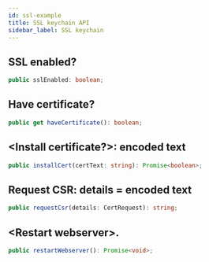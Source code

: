 ```yaml
---
id: ssl-example
title: SSL keychain API
sidebar_label: SSL keychain
---
```


## SSL enabled?

```typescript
public sslEnabled: boolean;
```

## Have certificate?

```typescript
public get haveCertificate(): boolean;
```

## &lt;Install certificate?>: encoded text

```typescript
public installCert(certText: string): Promise<boolean>;
```

## Request CSR: details = encoded text

```typescript
public requestCsr(details: CertRequest): string;
```

## &lt;Restart webserver>.

```typescript
public restartWebserver(): Promise<void>;
```